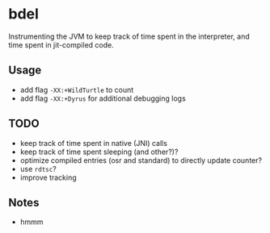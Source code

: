 bdel
====
Instrumenting the JVM to keep track of time spent in the interpreter, and time spent in jit-compiled code.

## Usage
- add flag `-XX:+WildTurtle` to count
- add flag `-XX:+Dyrus` for additional debugging logs

## TODO
- keep track of time spent in native (JNI) calls
- keep track of time spent sleeping (and other?)?
- optimize compiled entries (osr and standard) to directly update counter?
- use `rdtsc`?
- improve tracking

## Notes
- hmmm
